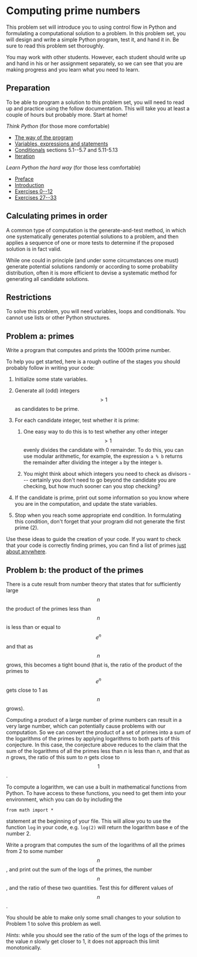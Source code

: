 # Computing prime numbers

This problem set will introduce you to using control flow in Python and
formulating a computational solution to a problem. In this problem set, you
will design and write a simple Python program, test it, and hand it in. Be sure
to read this problem set thoroughly.

You may work with other students. However, each student should write up and
hand in his or her assignment separately, so we can see that you are making progress and you learn what you need to learn.

## Preparation

To be able to program a solution to this problem set, you will need to read up
and practice using the follow documentation. This will take you at least a couple of hours but probably more. Start at home!

*Think Python* (for those more comfortable)

* [The way of the program](http://www.greenteapress.com/thinkpython/html/thinkpython002.html)
* [Variables, expressions and statements](http://www.greenteapress.com/thinkpython/html/thinkpython003.html)
* [Conditionals](http://www.greenteapress.com/thinkpython/html/thinkpython006.html) sections 5.1--5.7 and 5.11-5.13
* [Iteration](http://www.greenteapress.com/thinkpython/html/thinkpython006.html)

*Learn Python the hard way* (for those less comfortable)

* [Preface](http://learnpythonthehardway.org/book/preface.html)
* [Introduction](http://learnpythonthehardway.org/book/intro.html)
* [Exercises 0--12](http://learnpythonthehardway.org/book/)
* [Exercises 27--33](http://learnpythonthehardway.org/book/ex27.html)

## Calculating primes in order

A common type of computation is the generate-and-test method, in which one
systematically generates potential solutions to a problem, and then applies a
sequence of one or more tests to determine if the proposed solution is in fact
valid.

While one could in principle (and under some circumstances one must) generate
potential solutions randomly or according to some probability distribution,
often it is more efficient to devise a systematic method for generating all
candidate solutions.

## Restrictions

To solve this problem, you will need variables, loops and conditionals. You cannot use lists or other Python structures.

## Problem a: primes

Write a program that computes and prints the 1000th prime number.

To help you get started, here is a rough outline of the stages you should
probably follow in writing your code:

1. Initialize some state variables.

2. Generate all (odd) integers $$>1$$ as candidates to be prime.

3. For each candidate integer, test whether it is prime:

    1. One easy way to do this is to test whether any other integer $$>1$$
    evenly divides the candidate with 0 remainder. To do this, you can use
    modular arithmetic, for example, the expression `a % b` returns the
    remainder after dividing the integer `a` by the integer `b`.

    2. You might think about which integers you need to check as divisors ---
    certainly you don't need to go beyond the candidate you are checking, but
    how much sooner can you stop checking?

4. If the candidate is prime, print out some information so you know where you
are in the computation, and update the state variables.

5. Stop when you reach some appropriate end condition. In formulating this
condition, don't forget that your program did not generate the first prime (2).

Use these ideas to guide the creation of your code. If you want to check that
your code is correctly finding primes, you can find a list of primes [just
about anywhere].

[just about anywhere]: http://primes.utm.edu/lists/small/1000.txt

## Problem b: the product of the primes

There is a cute result from number theory that states that for sufficiently
large $$n$$ the product of the primes less than $$n$$ is less than or equal to
$$e^n$$ and that as $$n$$ grows, this becomes a tight bound (that is, the ratio
of the product of the primes to $$e^n$$ gets close to 1 as $$n$$ grows).

Computing a product of a large number of prime numbers can result in a very
large number, which can potentially cause problems with our computation. So we
can convert the product of a set of primes into a sum of the logarithms of the
primes by applying logarithms to both parts of this conjecture. In this case,
the conjecture above reduces to the claim that the sum of the logarithms of all
the primes less than *n* is less than *n*, and that as *n* grows, the ratio of
this sum to *n* gets close to $$1$$.

To compute a logarithm, we can use a built in mathematical functions from
Python. To have access to these functions, you need to get them into your
environment, which you can do by including the

    from math import *

statement at the beginning of your file. This will allow you to use the
function `log` in your code, e.g. `log(2)` will return the logarithm base e of
the number 2.

Write a program that computes the sum of the logarithms of all the primes from 2 to some number $$n$$, and print out the sum of the logs of the primes, the number $$n$$, and the ratio of these two quantities. Test this for different values of $$n$$.

You should be able to make only some small changes to your solution to Problem 1 to solve this problem as well.

*Hints*: while you should see the ratio of the sum of the logs of the primes to the value *n* slowly get closer to 1, it does not approach this limit monotonically.
